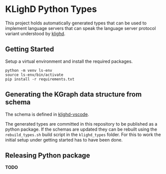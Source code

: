 # KLighD Python Types
This project holds automatically generated types that can be used to implement language servers that can speak the language server protocol variant understood by [klighd](https://github.com/kieler/klighd-vscode).

## Getting Started
Setup a virtual environment and install the required packages.
```
python -m venv ls-env
source ls-env/bin/activate
pip install -r requirements.txt
```

## Generating the KGraph data structure from schema
The schema is defined in [klighd-vscode](https://github.com/kieler/klighd-vscode/tree/main/schema/SKGraphSchema.json).

The generated types are committed in this repository to be published as a python package. If the schemas are updated they can be rebuilt using the `rebuild_types.sh` build script in the `klighd_types` folder. For this to work the initial setup under getting started has to have been done.

## Releasing Python package
**TODO**
